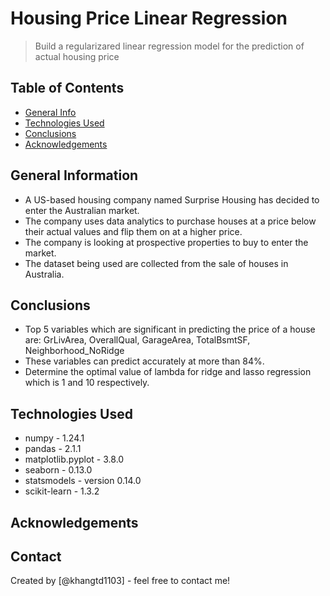 # Housing Price Linear Regression
> Build a regularizared linear regression model for the prediction of actual housing price



## Table of Contents
* [General Info](#general-information)
* [Technologies Used](#technologies-used)
* [Conclusions](#conclusions)
* [Acknowledgements](#acknowledgements)

<!-- You can include any other section that is pertinent to your problem -->

## General Information
- A US-based housing company named Surprise Housing has decided to enter the Australian market. 
- The company uses data analytics to purchase houses at a price below their actual values and flip them on at a higher price. 
- The company is looking at prospective properties to buy to enter the market.
- The dataset being used are collected from the sale of houses in Australia.

## Conclusions
- Top 5 variables which are significant in predicting the price of a house are: GrLivArea, OverallQual, GarageArea, TotalBsmtSF, Neighborhood_NoRidge
- These variables can predict accurately at more than 84%. 
- Determine the optimal value of lambda for ridge and lasso regression which is 1 and 10 respectively.


## Technologies Used
- numpy - 1.24.1
- pandas - 2.1.1
- matplotlib.pyplot - 3.8.0
- seaborn - 0.13.0
- statsmodels - version 0.14.0
- scikit-learn - 1.3.2
## Acknowledgements

## Contact
Created by [@khangtd1103] - feel free to contact me!